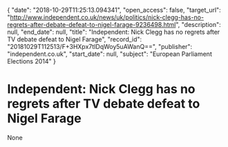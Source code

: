 {
  "date": "2018-10-29T11:25:13.094341", 
  "open_access": false, 
  "target_url": "http://www.independent.co.uk/news/uk/politics/nick-clegg-has-no-regrets-after-debate-defeat-to-nigel-farage-9236498.html", 
  "description": null, 
  "end_date": null, 
  "title": "Independent:  Nick Clegg has no regrets after TV debate defeat to Nigel Farage", 
  "record_id": "20181029T112513/F+3HXpx7tIDqWoy5uAWanQ==", 
  "publisher": "independent.co.uk", 
  "start_date": null, 
  "subject": "European Parliament Elections 2014"
}

# Independent:  Nick Clegg has no regrets after TV debate defeat to Nigel Farage

None